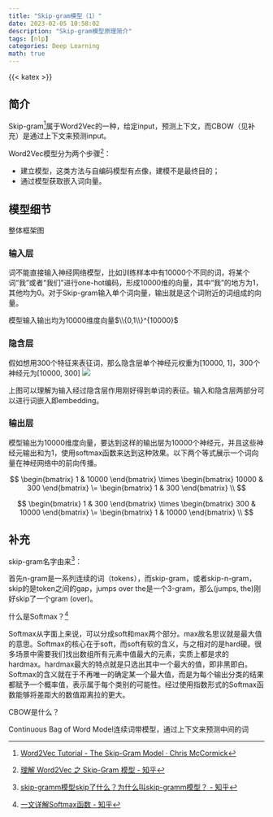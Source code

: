 ```yaml
---
title: "Skip-gram模型（1）"
date: 2023-02-05 10:58:02
description: "Skip-gram模型原理简介"
tags: [nlp]
categories: Deep Learning
math: true
---
```


{{< katex >}}

## 简介
Skip-gram[^1]属于Word2Vec的一种，给定input，预测上下文，而CBOW（见补充）是通过上下文来预测input。

Word2Vec模型分为两个步骤[^2]：
- 建立模型，这类方法与自编码模型有点像，建模不是最终目的；
- 通过模型获取嵌入词向量。

## 模型细节
整体框架图

### 输入层
词不能直接输入神经网络模型，比如训练样本中有10000个不同的词，将某个词“我”或者“我们”进行one-hot编码，形成10000维的向量，其中“我”的地方为1，其他均为0。对于Skip-gram输入单个词向量，输出就是这个词附近的词组成的向量。

模型输入输出均为10000维度向量$\\{0,1\\}^{10000}$

### 隐含层
假如想用300个特征来表征词，那么隐含层单个神经元权重为[10000, 1]，300个神经元为[10000, 300]
![](https://cdn.jsdelivr.net/gh/jmwyf/pichosting@master/sghidden.png)

上图可以理解为输入经过隐含层作用刚好得到单词的表征。输入和隐含层两部分可以进行词嵌入即embedding。

### 输出层
模型输出为10000维度向量，要达到这样的输出层为10000个神经元，并且这些神经元输出和为1，使用softmax函数来达到这种效果。以下两个等式展示一个词向量在神经网络中的前向传播。

$$
\begin{bmatrix}
    1 & 10000
\end{bmatrix}
\times
\begin{bmatrix}
    10000 & 300
\end{bmatrix}
\=
\begin{bmatrix}
    1 & 300
\end{bmatrix} \\
$$

$$
\begin{bmatrix}
    1 & 300
\end{bmatrix}
\times
\begin{bmatrix}
    300 & 10000
\end{bmatrix}
\=
\begin{bmatrix}
    1 & 10000
\end{bmatrix} \\
$$

## 补充
skip-gram名字由来[^3]：

首先n-gram是一系列连续的词（tokens），而skip-gram，或者skip-n-gram，skip的是token之间的gap，jumps over the是一个3-gram，那么(jumps, the)刚好skip了一个gram (over)。

什么是Softmax？[^4]

Softmax从字面上来说，可以分成soft和max两个部分。max故名思议就是最大值的意思。Softmax的核心在于soft，而soft有软的含义，与之相对的是hard硬。很多场景中需要我们找出数组所有元素中值最大的元素，实质上都是求的hardmax。hardmax最大的特点就是只选出其中一个最大的值，即非黑即白。Softmax的含义就在于不再唯一的确定某一个最大值，而是为每个输出分类的结果都赋予一个概率值，表示属于每个类别的可能性。经过使用指数形式的Softmax函数能够将差距大的数值距离拉的更大。

CBOW是什么？

Continuous Bag of Word Model连续词带模型，通过上下文来预测中间的词


[^1]: [Word2Vec Tutorial - The Skip-Gram Model · Chris McCormick](http://mccormickml.com/2016/04/19/word2vec-tutorial-the-skip-gram-model/)
[^2]: [理解 Word2Vec 之 Skip-Gram 模型 - 知乎](https://zhuanlan.zhihu.com/p/27234078?from=singlemessage)
[^3]: [skip-gramm模型skip了什么？为什么叫skip-gramm模型？ - 知乎](https://www.zhihu.com/question/302594410?utm_id=0)
[^4]: [一文详解Softmax函数 - 知乎](https://zhuanlan.zhihu.com/p/105722023)